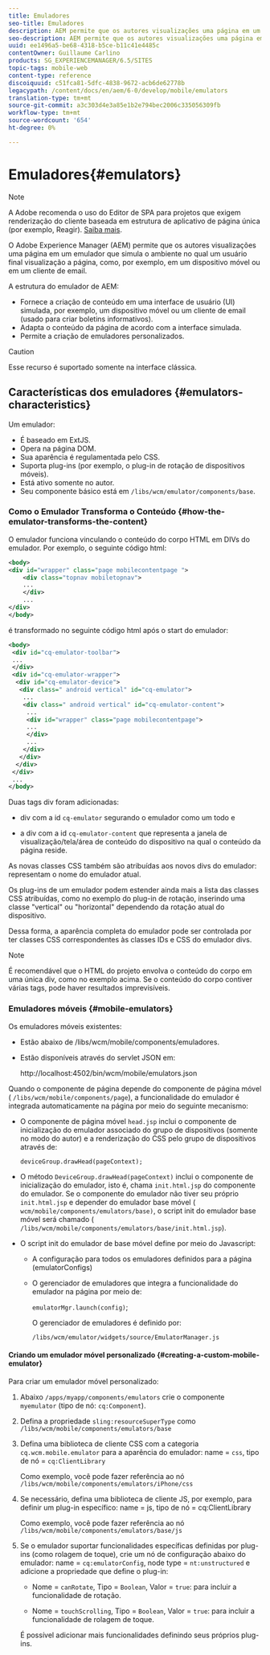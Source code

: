 ```yaml
---
title: Emuladores
seo-title: Emuladores
description: AEM permite que os autores visualizações uma página em um emulador que simula o ambiente no qual um usuário final visualização a página
seo-description: AEM permite que os autores visualizações uma página em um emulador que simula o ambiente no qual um usuário final visualização a página
uuid: ee1496a5-be68-4318-b5ce-b11c41e4485c
contentOwner: Guillaume Carlino
products: SG_EXPERIENCEMANAGER/6.5/SITES
topic-tags: mobile-web
content-type: reference
discoiquuid: c51fca81-5dfc-4838-9672-acb6de62778b
legacypath: /content/docs/en/aem/6-0/develop/mobile/emulators
translation-type: tm+mt
source-git-commit: a3c303d4e3a85e1b2e794bec2006c335056309fb
workflow-type: tm+mt
source-wordcount: '654'
ht-degree: 0%

---
```



# Emuladores{#emulators}

>[!NOTE]
>
>A Adobe recomenda o uso do Editor de SPA para projetos que exigem renderização do cliente baseada em estrutura de aplicativo de página única (por exemplo, Reagir). [Saiba mais](/help/sites-developing/spa-overview.md).

O Adobe Experience Manager (AEM) permite que os autores visualizações uma página em um emulador que simula o ambiente no qual um usuário final visualização a página, como, por exemplo, em um dispositivo móvel ou em um cliente de email.

A estrutura do emulador de AEM:

* Fornece a criação de conteúdo em uma interface de usuário (UI) simulada, por exemplo, um dispositivo móvel ou um cliente de email (usado para criar boletins informativos).
* Adapta o conteúdo da página de acordo com a interface simulada.
* Permite a criação de emuladores personalizados.

>[!CAUTION]
>
>Esse recurso é suportado somente na interface clássica.

## Características dos emuladores {#emulators-characteristics}

Um emulador:

* É baseado em ExtJS.
* Opera na página DOM.
* Sua aparência é regulamentada pelo CSS.
* Suporta plug-ins (por exemplo, o plug-in de rotação de dispositivos móveis).
* Está ativo somente no autor.
* Seu componente básico está em `/libs/wcm/emulator/components/base`.

### Como o Emulador Transforma o Conteúdo {#how-the-emulator-transforms-the-content}

O emulador funciona vinculando o conteúdo do corpo HTML em DIVs do emulador. Por exemplo, o seguinte código html:

```xml
<body>
<div id="wrapper" class="page mobilecontentpage ">
    <div class="topnav mobiletopnav">
    ...
    </div>
    ...
</div>
</body>
```

é transformado no seguinte código html após o start do emulador:

```xml
<body>
 <div id="cq-emulator-toolbar">
 ...
 </div>
 <div id="cq-emulator-wrapper">
  <div id="cq-emulator-device">
   <div class=" android vertical" id="cq-emulator">
    ...
    <div class=" android vertical" id="cq-emulator-content">
     ...
     <div id="wrapper" class="page mobilecontentpage">
     ...
     </div>
     ...
    </div>
   </div>
  </div>
 </div>
 ...
</body>
```

Duas tags div foram adicionadas:

* div com a id `cq-emulator` segurando o emulador como um todo e

* a div com a id `cq-emulator-content` que representa a janela de visualização/tela/área de conteúdo do dispositivo na qual o conteúdo da página reside.

As novas classes CSS também são atribuídas aos novos divs do emulador: representam o nome do emulador atual.

Os plug-ins de um emulador podem estender ainda mais a lista das classes CSS atribuídas, como no exemplo do plug-in de rotação, inserindo uma classe &quot;vertical&quot; ou &quot;horizontal&quot; dependendo da rotação atual do dispositivo.

Dessa forma, a aparência completa do emulador pode ser controlada por ter classes CSS correspondentes às classes IDs e CSS do emulador divs.

>[!NOTE]
>
>É recomendável que o HTML do projeto envolva o conteúdo do corpo em uma única div, como no exemplo acima. Se o conteúdo do corpo contiver várias tags, pode haver resultados imprevisíveis.

### Emuladores móveis {#mobile-emulators}

Os emuladores móveis existentes:

* Estão abaixo de /libs/wcm/mobile/components/emuladores.
* Estão disponíveis através do servlet JSON em:

   http://localhost:4502/bin/wcm/mobile/emulators.json

Quando o componente de página depende do componente de página móvel ( `/libs/wcm/mobile/components/page`), a funcionalidade do emulador é integrada automaticamente na página por meio do seguinte mecanismo:

* O componente de página móvel `head.jsp` inclui o componente de inicialização do emulador associado do grupo de dispositivos (somente no modo do autor) e a renderização do CSS pelo grupo de dispositivos através de:

   `deviceGroup.drawHead(pageContext);`

* O método `DeviceGroup.drawHead(pageContext)` inclui o componente de inicialização do emulador, isto é, chama `init.html.jsp` do componente do emulador. Se o componente do emulador não tiver seu próprio `init.html.jsp` e depender do emulador base móvel ( `wcm/mobile/components/emulators/base)`, o script init do emulador base móvel será chamado ( `/libs/wcm/mobile/components/emulators/base/init.html.jsp`).

* O script init do emulador de base móvel define por meio do Javascript:

   * A configuração para todos os emuladores definidos para a página (emulatorConfigs)
   * O gerenciador de emuladores que integra a funcionalidade do emulador na página por meio de:

      `emulatorMgr.launch(config)`;

      O gerenciador de emuladores é definido por:

      `/libs/wcm/emulator/widgets/source/EmulatorManager.js`

#### Criando um emulador móvel personalizado {#creating-a-custom-mobile-emulator}

Para criar um emulador móvel personalizado:

1. Abaixo `/apps/myapp/components/emulators` crie o componente `myemulator` (tipo de nó: `cq:Component`).

1. Defina a propriedade `sling:resourceSuperType` como `/libs/wcm/mobile/components/emulators/base`

1. Defina uma biblioteca de cliente CSS com a categoria `cq.wcm.mobile.emulator` para a aparência do emulador: name = `css`, tipo de nó = `cq:ClientLibrary`

   Como exemplo, você pode fazer referência ao nó `/libs/wcm/mobile/components/emulators/iPhone/css`

1. Se necessário, defina uma biblioteca de cliente JS, por exemplo, para definir um plug-in específico: name = js, tipo de nó = cq:ClientLibrary

   Como exemplo, você pode fazer referência ao nó `/libs/wcm/mobile/components/emulators/base/js`

1. Se o emulador suportar funcionalidades específicas definidas por plug-ins (como rolagem de toque), crie um nó de configuração abaixo do emulador: name = `cq:emulatorConfig`, node type = `nt:unstructured` e adicione a propriedade que define o plug-in:

   * Nome = `canRotate`, Tipo = `Boolean`, Valor = `true`: para incluir a funcionalidade de rotação.

   * Nome = `touchScrolling`, Tipo = `Boolean`, Valor = `true`: para incluir a funcionalidade de rolagem de toque.

   É possível adicionar mais funcionalidades definindo seus próprios plug-ins.

